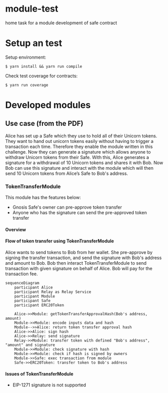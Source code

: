# module-test
home task for a module development of safe contract

# Setup an test
Setup environment:
```
$ yarn install && yarn run compile
```
Check test coverage for contracts:
```
$ yarn run coverage
```

# Developed modules
## Use case (from the PDF)
Alice has set up a Safe which they use to hold all of their Unicorn tokens. They want to hand out unicorn tokens easily without having to trigger a transaction each time. Therefore they enable the module written in this challenge. Now they can generate a signature which allows anyone to withdraw Unicorn tokens from their Safe.
With this, Alice generates a signature for a withdrawal of 10 Unicorn tokens and shares it with Bob. Now Bob can use this signature and interact with the module which will then send 10 Unicorn tokens from Alice’s Safe to Bob's address.

### TokenTransferModule
This module has the features below:
- Gnosis Safe's owner can pre-approve token transfer
- Anyone who has the signature can send the pre-approved token transfer

#### Overview

#### Flow of token transfer using TokenTransferModule
Alice wants to send tokens to Bob from her wallet. She pre-approve by signing the transfer transaction, and send the signature with Bob's address and amount to Bob. Bob then interact TokenTransferModule to send transaction with given signature on behalf of Alice. Bob will pay for the transaction fee.

```mermaid
sequenceDiagram
    participant Alice
    participant Relay as Relay Service
    participant Module
    participant Safe
    participant ERC20Token

    Alice->>Module: getTokenTransferApprovalHash(Bob's address, amount)
    Module->>Module: encode inputs data and hash
    Module-->>Alice: return token transfer approval hash
    Alice->>Alice: sign hash
    Alice->>Relay: send signature
    Relay->>Module: transfer token with defined "Bob's address", "amount" and signature
    Module->>Module: check signature with hash
    Module->>Module: check if hash is signed by owners
    Module->>Safe: exec transaction from module
    Safe->>ERC20Token: transfer token to Bob's address

```

#### Issues of TokenTransferModule

- EIP-1271 signature is not supported
